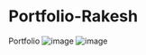 # Portfolio-Rakesh
Portfolio 
![image](https://github.com/user-attachments/assets/6e8a9c25-75af-4aa5-9228-0c1c3ab4b19a)
![image](https://github.com/user-attachments/assets/9a291c93-0e26-4cba-b51b-46ca3a06636f)
